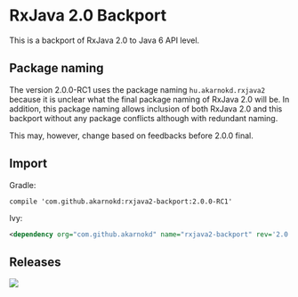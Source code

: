 RxJava 2.0 Backport
==============

This is a backport of RxJava 2.0 to Java 6 API level.

Package naming
--------------

The version 2.0.0-RC1 uses the package naming `hu.akarnokd.rxjava2` because it is unclear what
the final package naming of RxJava 2.0 will be. In addition, this package naming
allows inclusion of both RxJava 2.0 and this backport without any package conflicts although
with redundant naming.

This may, however, change based on feedbacks before 2.0.0 final.


Import
------

Gradle:

```
compile 'com.github.akarnokd:rxjava2-backport:2.0.0-RC1'
```


Ivy:

```xml
<dependency org="com.github.akarnokd" name="rxjava2-backport" rev='2.0.0-RC1'/>
```

Releases
--------

<a href='https://travis-ci.org/akarnokd/rxjava2-backport/builds'><img src='https://travis-ci.org/akarnokd/rxjava2-backport.svg?branch=master'></a>